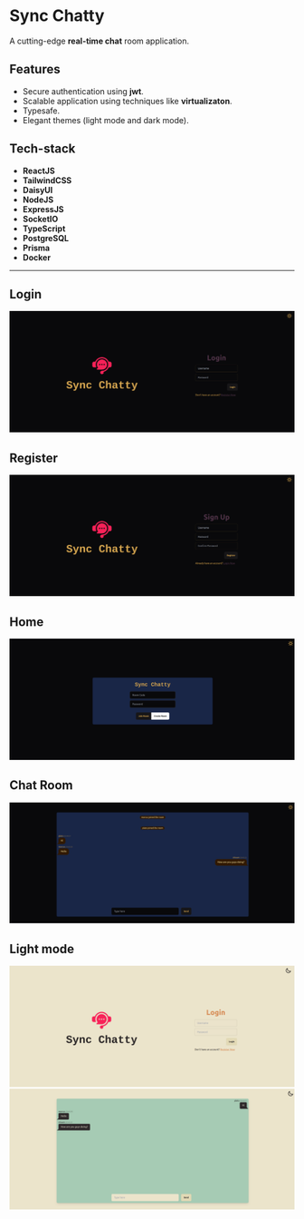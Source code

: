 # Sync Chatty

A cutting-edge **real-time chat** room application.

## Features

- Secure authentication using **jwt**.
- Scalable application using techniques like **virtualizaton**.
- Typesafe.
- Elegant themes (light mode and dark mode).

## Tech-stack

- **ReactJS**
- **TailwindCSS**
- **DaisyUI**
- **NodeJS**
- **ExpressJS**
- **SocketIO**
- **TypeScript**
- **PostgreSQL**
- **Prisma**
- **Docker**

---

## Login

![Login](<assets/Screenshot from 2024-02-08 20-42-06.png>)

## Register

![Register](<assets/Screenshot from 2024-02-08 20-42-13.png>)

## Home

![Home](<assets/Screenshot from 2024-02-08 20-42-38.png>)

## Chat Room

![Chat Room](<assets/Screenshot from 2024-02-08 20-45-34.png>)

## Light mode

![lightroom](<assets/Screenshot from 2024-02-08 20-44-22-1.png>)
![alt text](<assets/Screenshot from 2024-02-08 20-45-58.png>)
